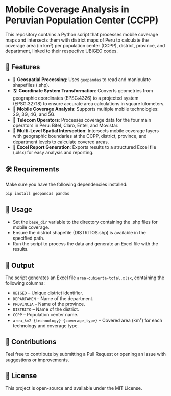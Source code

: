 # Mobile Coverage Analysis in Peruvian Population Center (CCPP)

This repository contains a Python script that processes mobile coverage maps and intersects them with district maps of Peru to calculate the coverage area (in km²) per population center (CCPP), district, province, and department, linked to their respective UBIGEO codes.

## 📌 Features

*   📍 **Geospatial Processing**: Uses `geopandas` to read and manipulate shapefiles (.shp).
*   🌎 **Coordinate System Transformation**: Converts geometries from geographic coordinates (EPSG:4326) to a projected system (EPSG:32718) to ensure accurate area calculations in square kilometers.
*   📡 **Mobile Coverage Analysis**: Supports multiple mobile technologies: 2G, 3G, 4G, and 5G.
*   🏢 **Telecom Operators**: Processes coverage data for the four main operators in Peru: Bitel, Claro, Entel, and Movistar.
*   🧩 **Multi-Level Spatial Intersection**: Intersects mobile coverage layers with geographic boundaries at the CCPP, district, province, and department levels to calculate covered areas.
*   📂 **Excel Report Generation**: Exports results to a structured Excel file (.xlsx) for easy analysis and reporting.


## 🛠 Requirements

Make sure you have the following dependencies installed:

```bash
pip install geopandas pandas
```

## 🚀 Usage

*   Set the `base_dir` variable to the directory containing the .shp files for mobile coverage.
*   Ensure the district shapefile (DISTRITOS.shp) is available in the specified path.
*   Run the script to process the data and generate an Excel file with the results.

## 📁 Output

The script generates an Excel file `area-cubierta-total.xlsx`, containing the following columns:

*   `UBIGEO` – Unique district identifier.
*   `DEPARTAMEN` – Name of the department.
*   `PROVINCIA` – Name of the province.
*   `DISTRITO` – Name of the district.
*   `CCPP` – Population center name.
*   `area_km2-{technology}-{coverage_type}` – Covered area (km²) for each technology and coverage type.

## 🤝 Contributions

Feel free to contribute by submitting a Pull Request or opening an Issue with suggestions or improvements.

## 📜 License

This project is open-source and available under the MIT License.